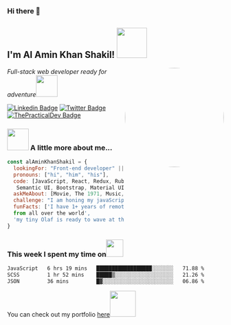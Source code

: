 ### Hi there 👋


<h2>I'm Al Amin Khan Shakil! <img src="https://i.gifer.com/4vss.gif" width="70"></h2>
<img align='right' src="https://i.pinimg.com/originals/06/60/ef/0660efe82fa3da42ed56eef013171835.gif" width="230" style="border-radius: 50%;">
<p><em>Full-stack web developer ready for adventure</em><img src="https://media.giphy.com/media/XGma2iRIHTKkwqRkFl/giphy.gif" width="50"></p>

[![Linkedin Badge](https://img.shields.io/badge/-Ellie%20Villalejos-blue?style=flat-square&logo=Linkedin&logoColor=white&link=https://www.linkedin.com/in/ellievillalejos/)](https://www.linkedin.com/in/ellievillalejos/)
[![Twitter Badge](https://img.shields.io/badge/-@miss_elliev_-1ca0f1?style=flat-square&labelColor=1ca0f1&logo=twitter&logoColor=white&link=https://twitter.com/miss_elliev)](https://twitter.com/miss_elliev)
[![ThePracticalDev Badge](https://img.shields.io/badge/-misselliev-0A0A0A?style=flat-square&labelColor=black&logo=dev.to&link=https://dev.to/misselliev)](https://dev.to/misselliev)

### <img src="https://thumbs.gfycat.com/SkinnyNauticalGyrfalcon-size_restricted.gif" width="50"> A little more about me...  

```javascript
const alAminKhanShakil = {
  lookingFor: "Front-end developer" || "Full-stack web developer",
  pronouns: ["hi", "him", "his"],
  code: [JavaScript, React, Redux, Ruby on Rails, HTML/CSS/SCSS,
   Semantic UI, Bootstrap, Material UI],
  askMeAbout: [Movie, The 1971, Music, Books, South Asian Culture],
  challenge: "I am honing my javaScript skills and picking up unit testing",
  funFacts: ['I have 1+ years of remote work experience with devs 
  from all over the world', 
  'my tiny Olaf is ready to wave at the right offer']
}
```
### This week I spent my time on<img src="https://media.giphy.com/media/SvQzkTQb3ZwKcj1QTO/giphy.gif" width="40">

<!--START_SECTION:waka-->

```txt
JavaScript   6 hrs 19 mins   ██████████████████░░░░░░░   71.88 %
SCSS         1 hr 52 mins    █████▒░░░░░░░░░░░░░░░░░░░   21.26 %
JSON         36 mins         █▓░░░░░░░░░░░░░░░░░░░░░░░   06.86 %
```

<!--END_SECTION:waka-->
<!--
<p>Latest Blog Posts<img src="https://media.giphy.com/media/THICzXhqZItpoFX7aD/giphy.gif" width="55"></p>

<!-- BLOG-POST-LIST:START 
- [Upgrade your React game with TypeScript: Routes](https://dev.to/misselliev/upgrade-your-react-game-with-typescript-routing-4c59)
- [Upgrade your React game with TypeScript: More on Types](https://dev.to/misselliev/upgrade-your-react-game-with-typescript-more-on-types-5o8)
- [Show off with Github&#39;s README](https://dev.to/misselliev/show-off-with-github-s-readme-40eh)
<!-- BLOG-POST-LIST:END -->

<p>You can check out my portfolio <a href="https://al-amin-khan-shakil.github.io/Demo-Portfolio/">here</a><img src="https://media.giphy.com/media/cKPse5DZaptID3YAMK/giphy.gif" width="60"></p>